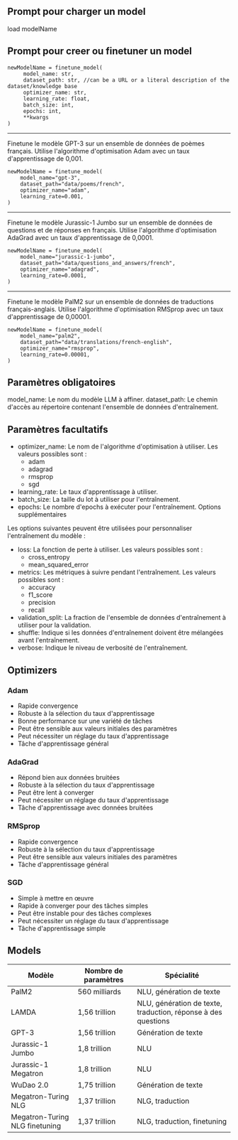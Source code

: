 ## Prompt pour charger un model

load modelName

## Prompt pour creer ou finetuner un model

```
newModelName = finetune_model(
     model_name: str,
     dataset_path: str, //can be a URL or a literal description of the dataset/knowledge base
     optimizer_name: str,
     learning_rate: float,
     batch_size: int,
     epochs: int,
     **kwargs
)
```

---

Finetune le modèle GPT-3 sur un ensemble de données de poèmes français. Utilise l'algorithme d'optimisation Adam avec un taux d'apprentissage de 0,001.

```
newModelName = finetune_model(
    model_name="gpt-3",
    dataset_path="data/poems/french",
    optimizer_name="adam",
    learning_rate=0.001,
)
```

---

Finetune le modèle Jurassic-1 Jumbo sur un ensemble de données de questions et de réponses en français. Utilise l'algorithme d'optimisation AdaGrad avec un taux d'apprentissage de 0,0001.

```
newModelName = finetune_model(
    model_name="jurassic-1-jumbo",
    dataset_path="data/questions_and_answers/french",
    optimizer_name="adagrad",
    learning_rate=0.0001,
)
```

---

Finetune le modèle PalM2 sur un ensemble de données de traductions français-anglais. Utilise l'algorithme d'optimisation RMSprop avec un taux d'apprentissage de 0,00001.

```
newModelName = finetune_model(
    model_name="palm2",
    dataset_path="data/translations/french-english",
    optimizer_name="rmsprop",
    learning_rate=0.00001,
)
```

## Paramètres obligatoires

model_name: Le nom du modèle LLM à affiner.
dataset_path: Le chemin d'accès au répertoire contenant l'ensemble de données d'entraînement.

## Paramètres facultatifs

- optimizer_name: Le nom de l'algorithme d'optimisation à utiliser. Les valeurs possibles sont :
    - adam
    - adagrad
    - rmsprop
    - sgd
- learning_rate: Le taux d'apprentissage à utiliser.
- batch_size: La taille du lot à utiliser pour l'entraînement.
- epochs: Le nombre d'epochs à exécuter pour l'entraînement.
Options supplémentaires

Les options suivantes peuvent être utilisées pour personnaliser l'entraînement du modèle :

- loss: La fonction de perte à utiliser. Les valeurs possibles sont :
    - cross_entropy
    - mean_squared_error
- metrics: Les métriques à suivre pendant l'entraînement. Les valeurs possibles sont :
    - accuracy
    - f1_score
    - precision
    - recall
- validation_split: La fraction de l'ensemble de données d'entraînement à utiliser pour la validation.
- shuffle: Indique si les données d'entraînement doivent être mélangées avant l'entraînement.
- verbose: Indique le niveau de verbosité de l'entraînement.

## Optimizers

### Adam
* Rapide convergence
* Robuste à la sélection du taux d'apprentissage
* Bonne performance sur une variété de tâches
* Peut être sensible aux valeurs initiales des paramètres
* Peut nécessiter un réglage du taux d'apprentissage
* Tâche d'apprentissage général

### AdaGrad
* Répond bien aux données bruitées
* Robuste à la sélection du taux d'apprentissage
* Peut être lent à converger
* Peut nécessiter un réglage du taux d'apprentissage
* Tâche d'apprentissage avec données bruitées

### RMSprop
* Rapide convergence
* Robuste à la sélection du taux d'apprentissage
* Peut être sensible aux valeurs initiales des paramètres
* Tâche d'apprentissage général

### SGD
* Simple à mettre en œuvre
* Rapide à converger pour des tâches simples
* Peut être instable pour des tâches complexes
* Peut nécessiter un réglage du taux d'apprentissage
* Tâche d'apprentissage simple

## Models

| Modèle | Nombre de paramètres | Spécialité |
|---|---|---|
| PalM2 | 560 milliards | NLU, génération de texte |
| LAMDA | 1,56 trillion | NLU, génération de texte, traduction, réponse à des questions |
| GPT-3 | 1,56 trillion | Génération de texte |
| Jurassic-1 Jumbo | 1,8 trillion | NLU |
| Jurassic-1 Megatron | 1,8 trillion | NLU |
| WuDao 2.0 | 1,75 trillion | Génération de texte |
| Megatron-Turing NLG | 1,37 trillion | NLG, traduction |
| Megatron-Turing NLG finetuning | 1,37 trillion | NLG, traduction, finetuning
